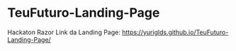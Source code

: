 # TeuFuturo-Landing-Page
Hackaton Razor
Link da Landing Page: https://yuriglds.github.io/TeuFuturo-Landing-Page/
